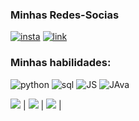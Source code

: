 ### Minhas Redes-Socias
[![insta](
https://img.shields.io/badge/Instagram-E4405F?style=for-the-badge&logo=instagram&logoColor=white
)](https://www.instagram.com/kaua_bren?igshid=OGQ5ZDc2ODk2ZA%3D%3D&utm_source=qr)
[![link](
https://img.shields.io/badge/LinkedIn-0077B5?style=for-the-badge&logo=linkedin&logoColor=white
)](https://www.linkedin.com/in/kaua-breno-querubino-260742276?utm_source=share&utm_campaign=share_via&utm_content=profile&utm_medium=ios_app)




### Minhas habilidades:

![python](https://img.shields.io/badge/Python-3776AB?style=for-the-badge&logo=python&logoColor=white)
![sql](https://img.shields.io/badge/MySQL-005C84?style=for-the-badge&logo=mysql&logoColor=white)
![JS](https://img.shields.io/badge/JavaScript-F7DF1E?style=for-the-badge&logo=javascript&logoColor=black)
![JAva](https://img.shields.io/badge/Java-ED8B00?style=for-the-badge&logo=openjdk&logoColor=white)








![](https://github-profile-summary-cards.vercel.app/api/cards/stats?username=vaibetan&theme=tokyonight) | ![](http://github-profile-summary-cards.vercel.app/api/cards/repos-per-language?username=vaibetan&hide=Html&theme=tokyonight) | ![](http://github-profile-summary-cards.vercel.app/api/cards/most-commit-language?username=vaibetan&theme=tokyonight) |
